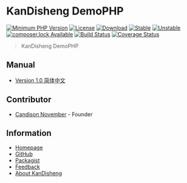 # KanDisheng DemoPHP

[![Minimum PHP Version](https://img.shields.io/badge/php->=5.3-8892BF.svg)](https://php.net)
[![License](https://poser.pugx.org/KanDisheng/DemoPHP/license)](LICENSE)
[![Download](https://poser.pugx.org/KanDisheng/DemoPHP/downloads)](https://packagist.org/packages/KanDisheng/DemoPHP)
[![Stable](https://poser.pugx.org/KanDisheng/DemoPHP/version)](https://packagist.org/packages/KanDisheng/DemoPHP)
[![Unstable](https://poser.pugx.org/KanDisheng/DemoPHP/v/unstable)](https://packagist.org/packages/KanDisheng/DemoPHP)
[![composer.lock Available](https://poser.pugx.org/KanDisheng/DemoPHP/composerlock)](https://packagist.org/packages/KanDisheng/DemoPHP)
[![Build Status](https://travis-ci.org/KanDisheng/DemoPHP.svg?branch=master)](https://travis-ci.org/KanDisheng/DemoPHP)
[![Coverage Status](https://coveralls.io/repos/github/KanDisheng/DemoPHP/badge.svg?branch=master)](https://coveralls.io/github/KanDisheng/DemoPHP?branch=master)

> KanDisheng DemoPHP

## Manual

- [Version 1.0 简体中文](manual/1.0_SimplifiedChinese.md)

## Contributor

- [Candison November](http://www.kandisheng.com) - Founder

## Information

- [Homepage](http://www.kandisheng.com)
- [GitHub](https://github.com/KanDisheng/DemoPHP)
- [Packagist](https://packagist.org/packages/KanDisheng/DemoPHP)
- [Feedback](https://github.com/KanDisheng/DemoPHP/issues)
- [About KanDisheng](http://www.kandisheng.com)